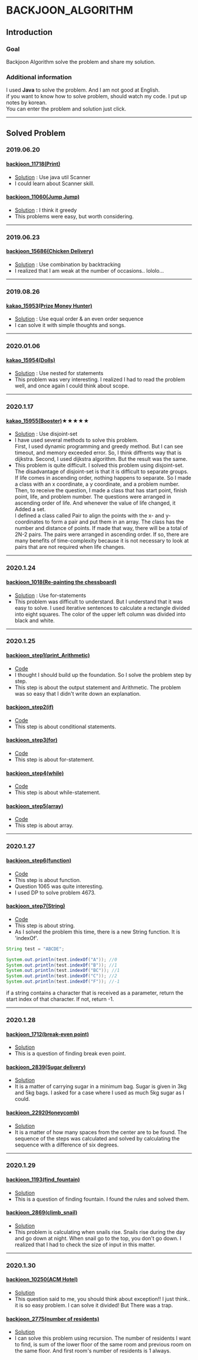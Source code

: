 # BACKJOON_ALGORITHM
## Introduction
### Goal
Backjoon Algorithm solve the problem and share my solution.  
### Additional information
I used **Java** to solve the problem. And I am not good at English.  
if you want to know how to solve problem, should watch my code. I put up notes by korean.  
You can enter the problem and solution just click.  

------------------------------------------------------------------
## Solved Problem
### 2019.06.20  
#### [backjoon_11718(Print)](https://www.acmicpc.net/problem/11718)   
- [Solution](backjoon_11718/src/backjoon_11718/Main.java) : Use java util Scanner  
- I could learn about Scanner skill.  
#### [backjoon_11060(Jump Jump)](https://www.acmicpc.net/problem/11060)  
- [Solution](backjoon_11060/src/backjoon_11060/Main.java) : I think it greedy  
- This problems were easy, but worth considering.  
---------------------------------------------------------------------
### 2019.06.23  
#### [backjoon_15686(Chicken Delivery)](https://www.acmicpc.net/problem/15686)  
- [Solution](backjoon_15686/src/backjoon_15686/Main.java) : Use combination by backtracking  
- I realized that I am weak at the number of occasions.. lololo...
---------------------------------------------------------------------
### 2019.08.26   
#### [kakao_15953(Prize Money Hunter)](https://www.acmicpc.net/problem/15953)  
- [Solution](kakao_15953/src/kakao_15953/Main.java) : Use equal order & an even order sequence  
- I can solve it with simple thoughts and songs.  
-----------------------------------------------------------------------
### 2020.01.06
#### [kakao_15954(Dolls)](https://www.acmicpc.net/problem/15984)  
- [Solution](kakao_15954/src/kakao_15954/Main.java) : Use nested for statements  
- This problem was very interesting. I realized I had to read the problem well, and once again I could think about scope.  
------------------------------------------------------------------------
### 2020.1.17  
#### [kakao_15955(Booster)](https://www.acmicpc.net/problem/15955)★★★★★  
- [Solution](kakao_15955/src/kakao_15955/Main.java) : Use disjoint-set  
- I have used several methods to solve this problem.  
First, I used dynamic programming and greedy method. But I can see timeout, and memory exceeded error. So, I think diffrents way that is dijkstra.
Second, I used dijkstra algorithm. But the result was the same.  
- This problem is quite difficult. I solved this problem using disjoint-set.  
The disadvantage of disjoint-set is that it is difficult to separate groups. If life comes in ascending order, nothing happens to separate. So I made a class with an x coordinate, a y coordinate, and a problem number. Then, to receive the question, I made a class that has start point, finish point, life, and problem number. The questions were arranged in ascending order of life. And whenever the value of life changed, it Added a set.  
I defined a class called Pair to align the points with the x- and y-coordinates to form a pair and put them in an array. The class has the number and distance of points. If made that way, there will be a total of 2N-2 pairs. The pairs were arranged in ascending order. If so, there are many benefits of time-complexity because it is not necessary to look at pairs that are not required when life changes.
------------------------------------------------------------------------
### 2020.1.24  
#### [backjoon_1018(Re-painting the chessboard)](https://www.acmicpc.net/problem/1018)  
- [Solution](backjoon_1018/src/backjoon_1018/Main.java) : Use for-statements  
- This problem was difficult to understand. But I understand that it was easy to solve. I used iterative sentences to calculate a rectangle divided into eight squares. The color of the upper left column was divided into black and white.
------------------------------------------------------------------------
### 2020.1.25  
#### [backjoon_step1(print_Arithmetic)](https://www.acmicpc.net/step/1)
- [Code](backjoon_step1/src/)  
- I thought I should build up the foundation. So I solve the problem step by step.  
- This step is about the output statement and Arithmetic. The problem was so easy that I didn't write down an explanation.
#### [backjoon_step2(if)](https://www.acmicpc.net/step/4)
- [Code](backjoon_step2/src/)  
- This step is about conditional statements.  
#### [backjoon_step3(for)](https://www.acmicpc.net/step/3)
- [Code](backjoon_step3/src/)
- This step is about for-statement.
#### [backjoon_step4(while)](https://www.acmicpc.net/step/2)
- [Code](backjoon_step4/src/)
- This step is about while-statement.
#### [backjoon_step5(array)](https://www.acmicpc.net/step/6)
- [Code](backjoon_step5/src/)
- This step is about array.
------------------------------------------------------------------------
### 2020.1.27  
#### [backjoon_step6(function)](https://www.acmicpc.net/step/5)
- [Code](backjoon_step6/src/)  
- This step is about function.  
- Question 1065 was quite interesting.  
- I used DP to solve problem 4673.

#### [backjoon_step7(String)](https://www.acmicpc.net/step/7)
- [Code](backjoon_step7/src/)  
- This step is about string.  
- As I solved the problem this time, there is a new String function. It is 'indexOf'.

```java
String test = "ABCDE";

System.out.println(test.indexOf("A")); //0
System.out.println(test.indexOf("B")); //1
System.out.println(test.indexOf("BC")); //1
System.out.println(test.indexOf("C")); //2
System.out.println(test.indexOf("F")); //-1
```  
if a string contains a character that is received as a parameter, return the start index of that character. If not, return -1.

------------------------------------------------------------------------
### 2020.1.28
#### [backjoon_1712(break-even point)](https://www.acmicpc.net/problem/1712)  
- [Solution](backjoon_step8/src/backjoon_1712/Main.java)  
- This is a question of finding break even point.

#### [backjoon_2839(Sugar delivery)](https://www.acmicpc.net/problem/2839)  
- [Solution](backjoon_step8/src/backjoon_2839/Main.java)  
- It is a matter of carrying sugar in a minimum bag. Sugar is given in 3kg and 5kg bags.
I asked for a case where I used as much 5kg sugar as I could.  

#### [backjoon_2292(Honeycomb)](https://www.acmicpc.net/problem/2292)  
- [Solution](backjoon_step8/src/backjoon_2292/Main.java)  
- It is a matter of how many spaces from the center are to be found. The sequence of the steps was calculated and solved by calculating the sequence with a difference of six degrees.

------------------------------------------------------------------------
### 2020.1.29
#### [backjoon_1193(find_fountain)](https://www.acmicpc.net/problem/1193)  
- [Solution](backjoon_step8/src/backjoon_1193/Main.java)  
- This is a question of finding fountain. I found the rules and solved them.

#### [backjoon_2869(climb_snail)](https://www.acmicpc.net/problem/2869)  
- [Solution](backjoon_step8/src/backjoon_2869/Main.java)  
- This problem is calculating when snails rise. Snails rise during the day and go down at night. When snail go to the top, you don't go down. I realized that I had to check the size of input in this matter.

------------------------------------------------------------------------
### 2020.1.30
#### [backjoon_10250(ACM Hotel)](https://www.acmicpc.net/problem/10250)  
- [Solution](backjoon_step8/src/backjoon_10250/Main.java)  
- This question said to me, you should think about exception!! I just think.. it is so easy problem. I can solve it divided! But There was a trap.

#### [backjoon_2775(number of residents)](https://www.acmicpc.net/problem/2775)  
- [Solution](backjoon_step8/src/backjoon_2775/Main.java)  
- I can solve this problem using recursion. The number of residents I want to find, is sum of the lower floor of the same room and previous room on the same floor. And first room's number of residents is 1 always.  
